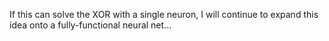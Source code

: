 If this can solve the XOR with a single neuron, I will continue to expand this idea onto a fully-functional neural net...
